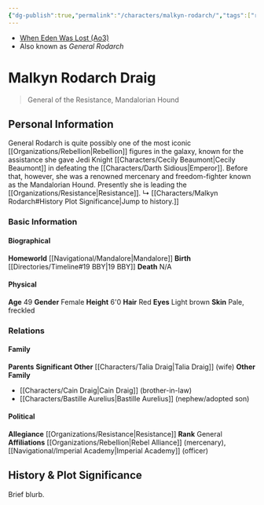 ```yaml
---
{"dg-publish":true,"permalink":"/characters/malkyn-rodarch/","tags":["resistance","general","mercenary","unfinished","character"],"dgHomeLink":false}
---
```


- [When Eden Was Lost (Ao3)](https://archiveofourown.org/works/19334440/chapters/45992584)
- Also known as *General Rodarch*

# Malkyn Rodarch Draig
>General of the Resistance, Mandalorian Hound

## Personal Information
General Rodarch is quite possibly one of the most iconic [[Organizations/Rebellion\|Rebellion]] figures in the galaxy, known for the assistance she gave Jedi Knight [[Characters/Cecily Beaumont\|Cecily Beaumont]] in defeating the [[Characters/Darth Sidious\|Emperor]]. Before that, however, she was a renowned mercenary and freedom-fighter known as the Mandalorian Hound. Presently she is leading the [[Organizations/Resistance\|Resistance]]. 
↳ [[Characters/Malkyn Rodarch#History Plot Significance\|Jump to history.]]

### Basic Information

#### Biographical
**Homeworld** [[Navigational/Mandalore\|Mandalore]]
**Birth** [[Directories/Timeline#19 BBY\|19 BBY]]
**Death** N/A

#### Physical
**Age** 49
**Gender** Female
**Height** 6'0
**Hair** Red
**Eyes** Light brown
**Skin** Pale, freckled

### Relations

#### Family
**Parents** 
**Significant Other** [[Characters/Talia Draig\|Talia Draig]] (wife)
**Other Family**
- [[Characters/Cain Draig\|Cain Draig]] (brother-in-law)
- [[Characters/Bastille Aurelius\|Bastille Aurelius]] (nephew/adopted son)

#### Political
**Allegiance** [[Organizations/Resistance\|Resistance]]
**Rank** General
**Affiliations** [[Organizations/Rebellion\|Rebel Alliance]] (mercenary), [[Navigational/Imperial Academy\|Imperial Academy]] (officer)

## History & Plot Significance
Brief blurb.